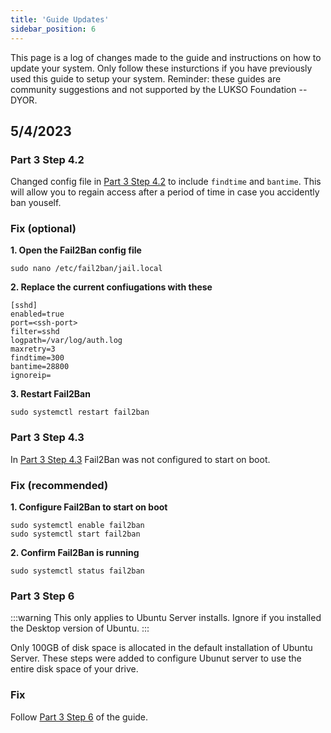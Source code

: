 ```yaml
---
title: 'Guide Updates'
sidebar_position: 6
---
```


This page is a log of changes made to the guide and instructions on how to update your system. Only follow these insturctions if you have previously used this guide to setup your system. Reminder: these guides are community suggestions and not supported by the LUKSO Foundation -- DYOR.

## 5/4/2023

### Part 3 Step 4.2

Changed config file in [Part 3 Step 4.2](settings-security#42---configure-fail2ban) to include `findtime` and `bantime`. This will allow you to regain access after a period of time in case you accidently ban youself.

### Fix (optional)

**1. Open the Fail2Ban config file**

```
sudo nano /etc/fail2ban/jail.local
```

**2. Replace the current confiugations with these**

```
[sshd]
enabled=true
port=<ssh-port>
filter=sshd
logpath=/var/log/auth.log
maxretry=3
findtime=300
bantime=28800
ignoreip=
```

**3. Restart Fail2Ban**

```
sudo systemctl restart fail2ban
```

### Part 3 Step 4.3

In [Part 3 Step 4.3](settings-security#43---start-the-service) Fail2Ban was not configured to start on boot.

### Fix (recommended)

**1. Configure Fail2Ban to start on boot**

```
sudo systemctl enable fail2ban
sudo systemctl start fail2ban
```

**2. Confirm Fail2Ban is running**

```
sudo systemctl status fail2ban
```

### Part 3 Step 6

:::warning
This only applies to Ubuntu Server installs. Ignore if you installed the Desktop version of Ubuntu.
:::

Only 100GB of disk space is allocated in the default installation of Ubuntu Server. These steps were added to configure Ubunut server to use the entire disk space of your drive.

### Fix

Follow [Part 3 Step 6](settings-security#step-6---resize-disk-volume-server-install-only) of the guide.
